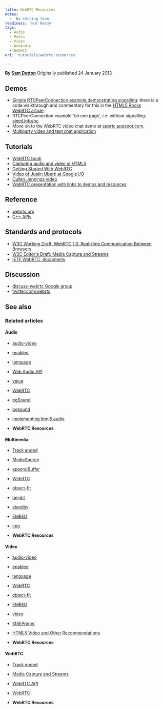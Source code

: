 ```yaml
---
title: WebRTC Resources
notes:
  - 'No editing form'
readiness: 'Not Ready'
tags:
  - Audio
  - Media
  - Video
  - WebAudio
  - WebRTC
uri: 'tutorials/webrtc resources'

---
```

**By [Sam Dutton](http://www.samdutton.com)**
Originally published 24 January 2013

## <span>Demos</span>

-   [Simple RTCPeerConnection example demonstrating signalling](http://w3.org/TR/webrtc/#simple-example): there is a code walkthrough and commentary for this in the [HTML5 Rocks WebRTC article](http://www.html5rocks.com/en/tutorials/webrtc/basics/#toc-signalling)
-   RTCPeerConnection example 'on one page', i.e. without signalling: [simpl.info/pc](http://www.simpl.info/peerconnection).
-   Move on to the WebRTC video chat demo at [apprtc.appspot.com](http://apprtc.appspot.com).
-   [Multiparty video and text chat application](http://browsermeeting.com)

## <span>Tutorials</span>

-   [WebRTC book](http://webrtcbook.com)
-   [Capturing audio and video in HTML5](http://html5rocks.com/en/tutorials/getusermedia/intro)
-   [Getting Started With WebRTC](http://html5rocks.com/en/tutorials/webrtc/basics/)
-   [Video of Justin Uberti at Google I/O](http://youtube.com/watch?v=E8C8ouiXHHk)
-   [Cullen Jennings video](http://vimeo.com/47682405)
-   [WebRTC presentation with links to demos and resources](http://samdutton.com/webrtc.pdf)

## <span>Reference</span>

-   [webrtc.org](http://webrtc.org/)
-   [C++ APIs](http://webrtc.org/reference/api-description)

## <span>Standards and protocols</span>

-   [W3C Working Draft: WebRTC 1.0: Real-time Communication Between Browsers](http://w3.org/TR/webrtc)
-   [W3C Editor's Draft: Media Capture and Streams](http://dev.w3.org/2011/webrtc/editor/getusermedia.html)
-   [IETF WebRTC  documents](http://tools.ietf.org/wg/rtcweb/)

## <span>Discussion</span>

-   [discuss-webrtc Google group](http://groups.google.com/forum/?fromgroups#!forum/discuss-webrtc)
-   [twitter.com/webrtc](http://twitter.com/webrtc)

## <span>See also</span>

### <span>Related articles</span>

#### <span>Audio</span>

-   [audio-video](/apis/audio-video)

-   [enabled](/apis/audio-video/AudioTrack/enabled)

-   [language](/apis/audio-video/AudioTrack/language)

-   [Web Audio API](/apis/webaudio)

-   [value](/apis/webaudio/AudioParam/value)

-   [WebRTC](/concepts/Internet_and_Web/webrtc)

-   [bgSound](/html/elements/bgSound)

-   [bgsound](/html/elements/bgSound/ja)

-   [implementing html5 audio](/tutorials/implementing_html5_audio)

-   **WebRTC Resources**

#### <span>Multimedia</span>

-   [Track ended](/apis/MediaStream/ended)

-   [MediaSource](/apis/media_source_extensions/MediaSource)

-   [appendBuffer](/apis/media_source_extensions/MediaSource/appendBuffer)

-   [WebRTC](/concepts/Internet_and_Web/webrtc)

-   [object-fit](/css/properties/object-fit)

-   [height](/html/attributes/height)

-   [standby](/html/attributes/standby)

-   [EMBED](/html/elements/embed)

-   [img](/html/elements/img)

-   **WebRTC Resources**

#### <span>Video</span>

-   [audio-video](/apis/audio-video)

-   [enabled](/apis/audio-video/AudioTrack/enabled)

-   [language](/apis/audio-video/AudioTrack/language)

-   [WebRTC](/concepts/Internet_and_Web/webrtc)

-   [object-fit](/css/properties/object-fit)

-   [EMBED](/html/elements/embed)

-   [video](/html/elements/video)

-   [MSEPrimer](/tutorials/MSEPrimer)

-   [HTML5 Video and Other Recommendations](/tutorials/video_others)

-   **WebRTC Resources**

#### <span>WebRTC</span>

-   [Track ended](/apis/MediaStream/ended)

-   [Media Capture and Streams](/apis/media_capture_and_streams)

-   [WebRTC API](/apis/webrtc)

-   [WebRTC](/concepts/Internet_and_Web/webrtc)

-   **WebRTC Resources**
